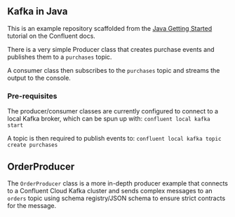 ## Kafka in Java

This is an example repository scaffolded from the [Java Getting Started](https://developer.confluent.io/get-started/java/) tutorial
on the Confluent docs.

There is a very simple Producer class that creates purchase events and publishes them to a `purchases` topic.

A consumer class then subscribes to the `purchases` topic and streams the output to the console.


### Pre-requisites

The producer/consumer classes are currently configured to connect to a local Kafka broker, which can be spun up with:
`confluent local kafka start`

A topic is then required to publish events to: `confluent local kafka topic create purchases`


## OrderProducer
The `OrderProducer` class is a more in-depth producer example that connects to a Confluent Cloud Kafka cluster
and sends complex messages to an `orders` topic using schema registry/JSON schema to ensure strict contracts for the message.